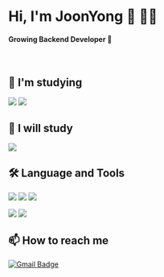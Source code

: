 
# Hi, I'm JoonYong :wave: :man:‍:computer:    
#### Growing Backend Developer 🌱  

<br/>

## 📖 I'm studying
<p>
  <img src="https://img.shields.io/badge/Spring-6DB33F?style=plastic&logo=Spring&logoColor=white"/><a>
  <img src="https://img.shields.io/badge/kotlin-%230095D5.svg?style=plastic&logo=kotlin&logoColor=white"/><a>
</p>
    
## 📖 I will study
<p>
  <img src="https://img.shields.io/badge/AWS-232F3E?style=plastic&logo=Amazon AWS&logoColor=white"/></a>
</p>

## :hammer_and_wrench: Language and Tools
<p>
  <img src="https://img.shields.io/badge/C-A8B9CC?style=plastic&logo=C&logoColor=white"/></a>
  <img src="https://img.shields.io/badge/JAVA-007396?style=plastic&logo=openjdk&logoColor=white"/></a>
  <img src="https://img.shields.io/badge/Python-3776AB?style=plastic&logo=Python&logoColor=white"/></a>
  
  <img src="https://img.shields.io/badge/-Git-black?style=plastic&logo=git&logoColor=white"/></a>
  <img src="https://img.shields.io/badge/Notion-000000?style=plastic&logo=Notion&logoColor=white"/></a>
</p>

## :mailbox: How to reach me
[![Gmail Badge](https://img.shields.io/badge/Gmail-d14836?style=plastic&logo=Gmail&logoColor=white&link=mailto:joonyongpark99@gmail.com)](mailto:joonyongpark99@gmail.com)


  


<!--
**JoonYong-Park** is a ✨ _special_ ✨ repository because its `README.md` (this file) appears on your GitHub profile.

Here are some ideas to get you started:

- 🔭 I’m currently working on ...
- 🌱 I’m currently learning ...
- 👯 I’m looking to collaborate on ...
- 🤔 I’m looking for help with ...
- 💬 Ask me about ...
- 📫 How to reach me: ...
- 😄 Pronouns: ...
- ⚡ Fun fact: ...
-->

